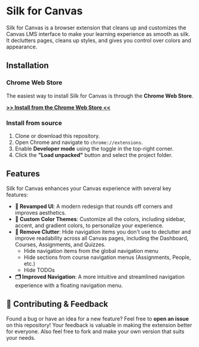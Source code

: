 # Silk for Canvas

Silk for Canvas is a browser extension that cleans up and customizes the Canvas LMS interface to make your learning experience as smooth as silk. It declutters pages, cleans up styles, and gives you control over colors and appearance.

## Installation

### Chrome Web Store
The easiest way to install Silk for Canvas is through the **Chrome Web Store**.

[**\>\> Install from the Chrome Web Store \<\<**](https://chromewebstore.google.com/detail/silk-for-canvas/kjlfomookjhcklelopmdbcneocikcndl)

### Install from source

1.  Clone or download this repository.
2.  Open Chrome and navigate to `chrome://extensions`.
3.  Enable **Developer mode** using the toggle in the top-right corner.
4.  Click the **"Load unpacked"** button and select the project folder.

## Features

Silk for Canvas enhances your Canvas experience with several key features:

- **💎 Revamped UI**: A modern redesign that rounds off corners and improves aesthetics.
- **🎨 Custom Color Themes**: Customize all the colors, including sidebar, accent, and gradient colors, to personalize your experience.
- **🧹 Remove Clutter**: Hide navigation items you don't use to declutter and improve readability across all Canvas pages, including the Dashboard, Courses, Assignments, and Quizzes.
    - Hide navigation items from the global navigation menu
    - Hide sections from course navigation menus (Assignments, People, etc.)
    - Hide TODOs
- **🗂️ Improved Navigation**: A more intuitive and streamlined navigation experience with a floating navigation menu.

## 🤝 Contributing & Feedback

Found a bug or have an idea for a new feature? Feel free to **open an issue** on this repository! Your feedback is valuable in making the extension better for everyone. Also feel free to fork and make your own version that suits your needs.

